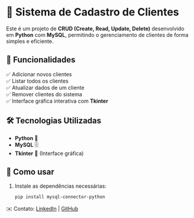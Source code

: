 # 📝 Sistema de Cadastro de Clientes  

Este é um projeto de **CRUD (Create, Read, Update, Delete)** desenvolvido em **Python** com **MySQL**, permitindo o gerenciamento de clientes de forma simples e eficiente.  

## 🚀 Funcionalidades  

✅ Adicionar novos clientes  
✅ Listar todos os clientes  
✅ Atualizar dados de um cliente  
✅ Remover clientes do sistema  
✅ Interface gráfica interativa com **Tkinter**  

## 🛠️ Tecnologias Utilizadas  

- **Python** 🐍  
- **MySQL** 🗄️  
- **Tkinter** 🎨 (Interface gráfica)  

## 📌 Como usar  

1. Instale as dependências necessárias:  
   ```bash
   pip install mysql-connector-python


✉️ Contato: 
[LinkedIn](https://www.linkedin.com/in/lucasgsalves/) | [GitHub](https://github.com/LucasgsAlves)
